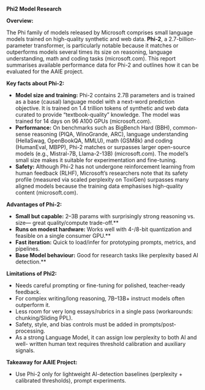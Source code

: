 ﻿**Phi2 Model Research**  

**Overview:** 

The Phi family of models released by Microsoft comprises small language models trained  on  high-quality  synthetic  and  web  data.  **Phi-2**,  a  2.7-billion-parameter transformer, is particularly notable because it matches or outperforms models several times  its  size  on  reasoning,  language  understanding,  math  and  coding  tasks (microsoft.com). This report summarises available performance data for Phi-2 and outlines how it can be evaluated for the AAIE project. 

**Key facts about Phi-2:** 

- **Model size and training:** Phi-2 contains 2.7B parameters and is trained as a base (causal) language model with a next-word prediction objective. It is trained on  1.4 trillion  tokens  of  synthetic  and  web  data  curated  to  provide “textbook-quality” knowledge. The model was trained for 14 days on 96 A100 GPUs (microsoft.com). 
- **Performance:** On benchmarks such as BigBench Hard (BBH), common-sense reasoning (PIQA, WinoGrande, ARC), language understanding (HellaSwag, OpenBookQA, MMLU), math (GSM8k) and coding (HumanEval, MBPP), Phi-2 matches  or  surpasses  larger  open-source  models  (e.g.,  Mistral-7B, Llama-2-13B)  (microsoft.com). The  model’s  small  size  makes  it  suitable  for experimentation and fine-tuning. 
- **Safety:** Although Phi-2 has not undergone reinforcement learning from human feedback (RLHF), Microsoft’s researchers note that its safety profile (measured via scaled perplexity on ToxiGen) surpasses many aligned models because the training data emphasises high-quality content (microsoft.com). 

**Advantages of Phi-2:** 

- **Small but capable:** 2–3B params with surprisingly strong reasoning vs. size— great quality/compute trade-off.** 
- **Runs on modest hardware:** Works well with 4-/8-bit quantization and feasible on a single consumer GPU.** 
- **Fast  iteration:**  Quick  to  load/infer  for  prototyping  prompts,  metrics,  and pipelines. 
- **Base Model behaviour:** Good for research tasks like perplexity based AI detection.** 

**Limitations of Phi2:** 

- Needs careful prompting or fine-tuning for polished, teacher-ready feedback. 
- For complex writing/long reasoning, 7B–13B+ instruct models often outperform it. 
- Less  room  for  very  long  essays/rubrics  in  a  single  pass  (workarounds: chunking/Sliding PPL). 
- Safety, style, and bias controls must be added in prompts/post-processing. 
- As a strong Language Model, it can assign low perplexity to both AI and well- written human text requires threshold calibration and auxiliary signals. 

**Takeaway for AAIE Project:** 

- Use Phi-2 only for lightweight AI-detection baselines (perplexity + calibrated thresholds), prompt experiments. 
